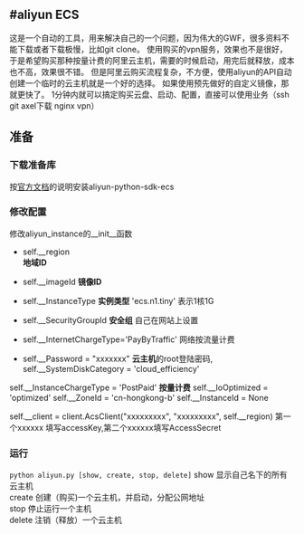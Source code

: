 #aliyun ECS
---
这是一个自动的工具，用来解决自己的一个问题，因为伟大的GWF，很多资料不能下载或者下载极慢，比如git clone。
使用购买的vpn服务，效果也不是很好，于是希望购买那种按量计费的阿里云主机，需要的时候启动，用完后就释放，成本也不高，效果很不错。 但是阿里云购买流程复杂，不方便，使用aliyun的API自动创建一个临时的云主机就是一个好的选择。 如果使用预先做好的自定义镜像，那就更快了。 1分钟内就可以搞定购买云盘、启动、配置，直接可以使用业务（ssh git axel下载 nginx vpn）

## 准备
### 下载准备库
按[官方文档](https://develop.aliyun.com/sdk/python?spm=5176.doc25699.2.2.r9MSs2)的说明安装aliyun-python-sdk-ecs

### 修改配置
修改aliyun_instance的__init__函数

* self.__region  
**地域ID**  
* self.__imageId 
**镜像ID** 
* self.__InstanceType 
**实例类型** 'ecs.n1.tiny' 表示1核1G 
* self.__SecurityGroupId **安全组** 自己在网站上设置 

* self.__InternetChargeType='PayByTraffic' 网络按流量计费  

* self.__Password = "xxxxxxx" **云主机**的root登陆密码, 
self.__SystemDiskCategory = 'cloud_efficiency'

self.__InstanceChargeType = 'PostPaid' **按量计费**
self.__IoOptimized = 'optimized'
self.__ZoneId = 'cn-hongkong-b'
self.__InstanceId = None

self.__client = client.AcsClient("xxxxxxxxx", "xxxxxxxxx", self.__region)
第一个xxxxxx 填写accessKey,第二个xxxxxx填写AccessSecret

### 运行
`python aliyun.py [show, create, stop, delete]`
show 显示自己名下的所有云主机  
create 创建（购买)一个云主机，并启动，分配公网地址  
stop 停止运行一个主机  
delete 注销（释放）一个云主机  
